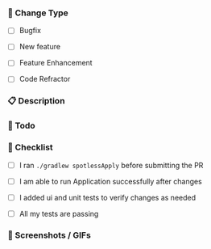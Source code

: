 ### :wrench: Change Type
<!--- Put an `x` in the boxes that apply -->
- [ ] Bugfix
- [ ] New feature
- [ ] Feature Enhancement
- [ ] Code Refractor


### :clipboard: Description
<!--- Describe your changes in detail -->

### :date: Todo
<!-- Describe in-complete or partial changes or know issues if any -->

### :pencil: Checklist
<!--- Put an `x` in the boxes that apply -->
- [ ] I ran `./gradlew spotlessApply` before submitting the PR
- [ ] I am able to run Application successfully after changes
- [ ] I added ui and unit tests to verify changes as needed
- [ ] All my tests are passing


### :camera_flash: Screenshots / GIFs
<!-- Please add screenshots of impacted Areas in App for any UI changes-->
<!-- Uncomment the next line and replace it with links to your screenshots. -->
<!--
<img src="url" width="260">
-->
